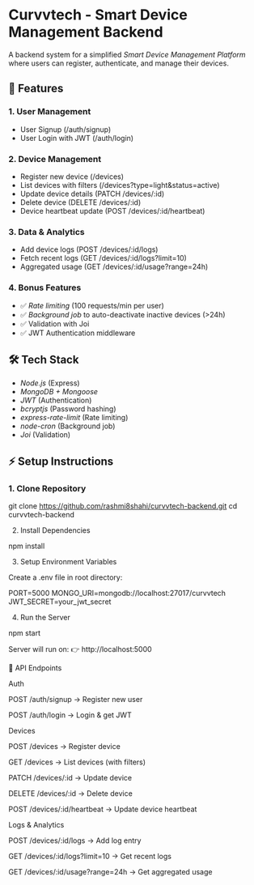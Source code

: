 # Curvvtech - Smart Device Management Backend  

A backend system for a simplified *Smart Device Management Platform* where users can register, authenticate, and manage their devices.  
 

## 🚀 Features  

### 1. User Management  
- User Signup (/auth/signup)  
- User Login with JWT (/auth/login)  

### 2. Device Management  
- Register new device (/devices)  
- List devices with filters (/devices?type=light&status=active)  
- Update device details (PATCH /devices/:id)  
- Delete device (DELETE /devices/:id)  
- Device heartbeat update (POST /devices/:id/heartbeat)  

### 3. Data & Analytics  
- Add device logs (POST /devices/:id/logs)  
- Fetch recent logs (GET /devices/:id/logs?limit=10)  
- Aggregated usage (GET /devices/:id/usage?range=24h)  

### 4. Bonus Features  
- ✅ *Rate limiting* (100 requests/min per user)  
- ✅ *Background job* to auto-deactivate inactive devices (>24h)  
- ✅ Validation with Joi  
- ✅ JWT Authentication middleware   


## 🛠 Tech Stack  

- *Node.js* (Express)  
- *MongoDB + Mongoose*  
- *JWT* (Authentication)  
- *bcryptjs* (Password hashing)  
- *express-rate-limit* (Rate limiting)  
- *node-cron* (Background job)  
- *Joi* (Validation)  


## ⚡ Setup Instructions  

### 1. Clone Repository  

git clone https://github.com/rashmi8shahi/curvvtech-backend.git
cd curvvtech-backend

2. Install Dependencies

npm install

3. Setup Environment Variables

Create a .env file in root directory:

PORT=5000
MONGO_URI=mongodb://localhost:27017/curvvtech
JWT_SECRET=your_jwt_secret

4. Run the Server

npm start

Server will run on:
👉 http://localhost:5000


🔑 API Endpoints

Auth

POST /auth/signup → Register new user

POST /auth/login → Login & get JWT


Devices

POST /devices → Register device

GET /devices → List devices (with filters)

PATCH /devices/:id → Update device

DELETE /devices/:id → Delete device

POST /devices/:id/heartbeat → Update device heartbeat


Logs & Analytics

POST /devices/:id/logs → Add log entry

GET /devices/:id/logs?limit=10 → Get recent logs

GET /devices/:id/usage?range=24h → Get aggregated usage
